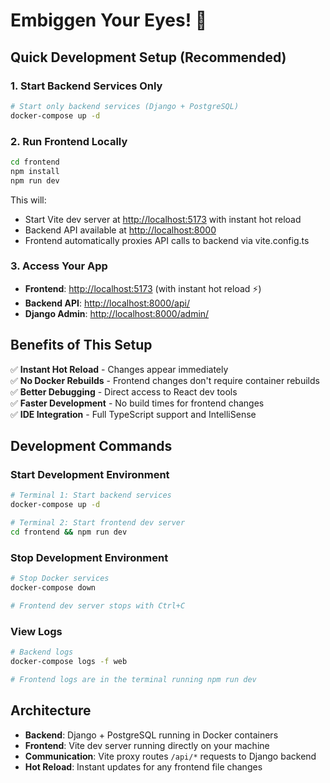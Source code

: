 # Embiggen Your Eyes! 👀

## Quick Development Setup (Recommended)

### 1. Start Backend Services Only

```bash
# Start only backend services (Django + PostgreSQL)
docker-compose up -d
```

### 2. Run Frontend Locally

```bash
cd frontend
npm install
npm run dev
```

This will:

- Start Vite dev server at <http://localhost:5173> with instant hot reload
- Backend API available at <http://localhost:8000>
- Frontend automatically proxies API calls to backend via vite.config.ts

### 3. Access Your App

- **Frontend**: <http://localhost:5173> (with instant hot reload ⚡)
- **Backend API**: <http://localhost:8000/api/>
- **Django Admin**: <http://localhost:8000/admin/>

## Benefits of This Setup

✅ **Instant Hot Reload** - Changes appear immediately  
✅ **No Docker Rebuilds** - Frontend changes don't require container rebuilds  
✅ **Better Debugging** - Direct access to React dev tools  
✅ **Faster Development** - No build times for frontend changes  
✅ **IDE Integration** - Full TypeScript support and IntelliSense  

## Development Commands

### Start Development Environment

```bash
# Terminal 1: Start backend services
docker-compose up -d

# Terminal 2: Start frontend dev server
cd frontend && npm run dev
```

### Stop Development Environment

```bash
# Stop Docker services
docker-compose down

# Frontend dev server stops with Ctrl+C
```

### View Logs

```bash
# Backend logs
docker-compose logs -f web

# Frontend logs are in the terminal running npm run dev
```

## Architecture

- **Backend**: Django + PostgreSQL running in Docker containers
- **Frontend**: Vite dev server running directly on your machine
- **Communication**: Vite proxy routes `/api/*` requests to Django backend
- **Hot Reload**: Instant updates for any frontend file changes
